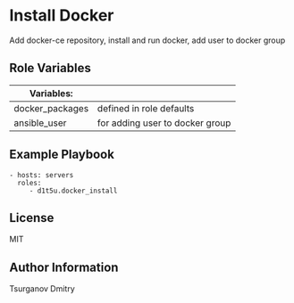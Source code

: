 Install Docker
=========

Add docker-ce repository, install and run docker, add user to docker group

Role Variables
--------------

| Variables:      |                                 |
| --------------- | ------------------------------- |
| docker_packages | defined in role defaults
| ansible_user    | for adding user to docker group


Example Playbook
----------------

    - hosts: servers
      roles:
         - d1t5u.docker_install

License
-------

MIT

Author Information
------------------

Tsurganov Dmitry
